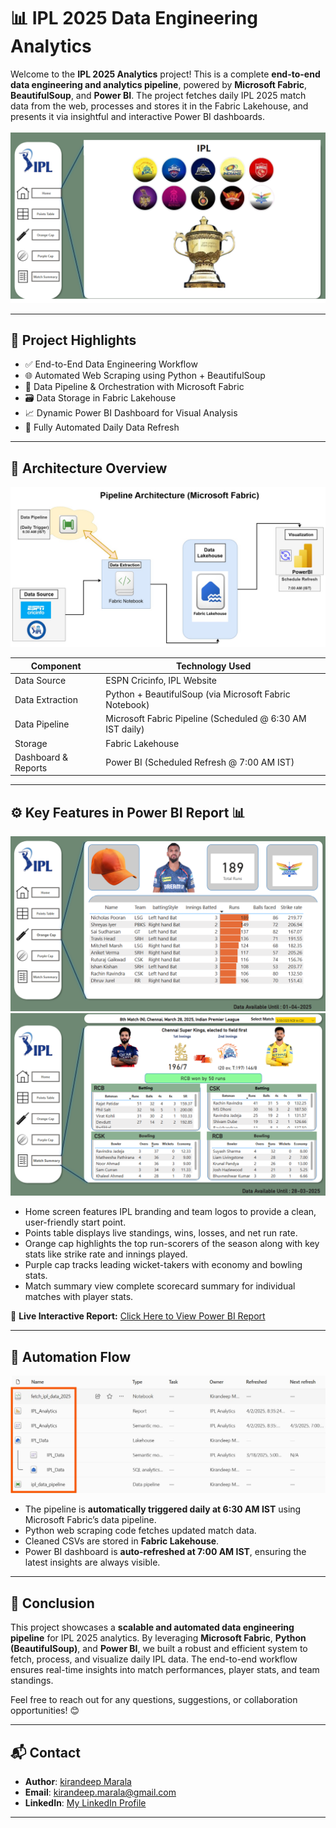 # 📊 IPL 2025 Data Engineering Analytics
Welcome to the **IPL 2025 Analytics** project! This is a complete **end-to-end data engineering and analytics pipeline**, powered by **Microsoft Fabric**, **BeautifulSoup**, and **Power BI**. The project fetches daily IPL 2025 match data from the web, processes and stores it in the Fabric Lakehouse, and presents it via insightful and interactive Power BI dashboards.
<br></br>
![Home Page](https://github.com/KirandeepMarala/IPL-Analytics/blob/main/Images/ipl_home_page.png)

---

## 🚀 Project Highlights

- ✅ End-to-End Data Engineering Workflow
- 🌐 Automated Web Scraping using Python + BeautifulSoup
- 🧠 Data Pipeline & Orchestration with Microsoft Fabric
- 🗃️ Data Storage in Fabric Lakehouse
- 📈 Dynamic Power BI Dashboard for Visual Analysis
- 🔁 Fully Automated Daily Data Refresh

---

## 🧱 Architecture Overview

![Pipeline Architecture](https://github.com/KirandeepMarala/IPL-Analytics/blob/main/Images/pipeline_architecture.jpg)

| Component              | Technology Used             |
|------------------------|-----------------------------|
| Data Source            | ESPN Cricinfo, IPL Website  |
| Data Extraction        | Python + BeautifulSoup (via Microsoft Fabric Notebook) |
| Data Pipeline          | Microsoft Fabric Pipeline (Scheduled @ 6:30 AM IST daily) |
| Storage                | Fabric Lakehouse            |
| Dashboard & Reports    | Power BI (Scheduled Refresh @ 7:00 AM IST) |

---

## ⚙️ Key Features in Power BI Report 📊

![Orange Cap](https://github.com/KirandeepMarala/IPL-Analytics/blob/main/Images/orange_cap.png) 
![Match Summary](https://github.com/KirandeepMarala/IPL-Analytics/blob/main/Images/match_summary.png)

  - Home screen features IPL branding and team logos to provide a clean, user-friendly start point.
  - Points table displays live standings, wins, losses, and net run rate.
  - Orange cap highlights the top run-scorers of the season along with key stats like strike rate and innings played.
  - Purple cap tracks leading wicket-takers with economy and bowling stats.
  - Match summary view complete scorecard summary for individual matches with player stats.

  🔗 **Live Interactive Report:** [Click Here to View Power BI Report](https://app.powerbi.com/view?r=eyJrIjoiMGQwMDY2MjItNjI0NS00MWUzLTk3ZWQtNDc5Zjg0ZDZmNmYwIiwidCI6ImM2ZTU0OWIzLTVmNDUtNDAzMi1hYWU5LWQ0MjQ0ZGM1YjJjNCJ9)  

---

## 🔄 Automation Flow
![All Elements](https://github.com/KirandeepMarala/IPL-Analytics/blob/main/Images/all_elements.jpg)
- The pipeline is **automatically triggered daily at 6:30 AM IST** using Microsoft Fabric’s data pipeline.
- Python web scraping code fetches updated match data.
- Cleaned CSVs are stored in **Fabric Lakehouse**.
- Power BI dashboard is **auto-refreshed at 7:00 AM IST**, ensuring the latest insights are always visible.

---

## 🎯 Conclusion

This project showcases a **scalable and automated data engineering pipeline** for IPL 2025 analytics. By leveraging **Microsoft Fabric**, **Python (BeautifulSoup)**, and **Power BI**, we built a robust and efficient system to fetch, process, and visualize daily IPL data. The end-to-end workflow ensures real-time insights into match performances, player stats, and team standings.

Feel free to reach out for any questions, suggestions, or collaboration opportunities! 😊

---

## 📬 Contact

- **Author**: [kirandeep Marala](#)
- **Email**: [kirandeep.marala@gmail.com](mailto:kirandeep.marala@gmail.com)
- **LinkedIn**: [My LinkedIn Profile](https://www.linkedin.com/in/kirandeepmarala/)

---
